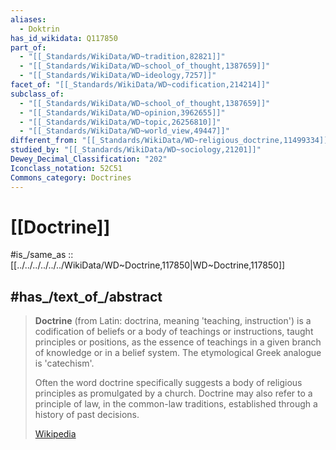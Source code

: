 ```yaml
---
aliases:
  - Doktrin
has_id_wikidata: Q117850
part_of:
  - "[[_Standards/WikiData/WD~tradition,82821]]"
  - "[[_Standards/WikiData/WD~school_of_thought,1387659]]"
  - "[[_Standards/WikiData/WD~ideology,7257]]"
facet_of: "[[_Standards/WikiData/WD~codification,214214]]"
subclass_of:
  - "[[_Standards/WikiData/WD~school_of_thought,1387659]]"
  - "[[_Standards/WikiData/WD~opinion,3962655]]"
  - "[[_Standards/WikiData/WD~topic,26256810]]"
  - "[[_Standards/WikiData/WD~world_view,49447]]"
different_from: "[[_Standards/WikiData/WD~religious_doctrine,11499334]]"
studied_by: "[[_Standards/WikiData/WD~sociology,21201]]"
Dewey_Decimal_Classification: "202"
Iconclass_notation: 52C51
Commons_category: Doctrines
---
```


# [[Doctrine]] 

#is_/same_as :: [[../../../../../../WikiData/WD~Doctrine,117850|WD~Doctrine,117850]] 

## #has_/text_of_/abstract 

> **Doctrine** (from Latin: doctrina, meaning 'teaching, instruction') 
> is a codification of beliefs or a body of teachings or instructions, 
> taught principles or positions, 
> as the essence of teachings in a given branch of knowledge or in a belief system. 
> The etymological Greek analogue is 'catechism'.
>
> Often the word doctrine specifically 
> suggests a body of religious principles as promulgated by a church. 
> Doctrine may also refer to a principle of law, in the common-law traditions, 
> established through a history of past decisions.
>
> [Wikipedia](https://en.wikipedia.org/wiki/Doctrine) 

